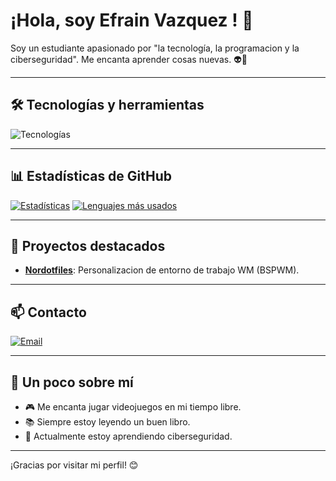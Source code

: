 # ¡Hola, soy Efrain Vazquez ! 👋

Soy un estudiante apasionado por "la tecnología, la programacion y la ciberseguridad". 
Me encanta aprender cosas nuevas. 👽👾

---

## 🛠️ Tecnologías y herramientas

![Tecnologías](https://skillicons.dev/icons?i=arch,linux,git,github,bash,python,vim)

---

## 📊 Estadísticas de GitHub

[![Estadísticas](https://github-readme-stats.vercel.app/api?username=Ckabos&show_icons=true&theme=radical)](https://github.com/Ckabos)
[![Lenguajes más usados](https://github-readme-stats.vercel.app/api/top-langs/?username=Ckabos&layout=compact&theme=radical)](https://github.com/Ckabos)

---

## 🌟 Proyectos destacados

- **[Nordotfiles](https://github.com/Ckabos/nordotfiles.git)**: Personalizacion de entorno de trabajo WM (BSPWM).


---

## 📫 Contacto

[![Email](https://img.shields.io/badge/Email-efra.chivas.evf%40gmail.com-blue?style=flat-square&logo=gmail)](mailto:efra.chivas.evf@gmail.com)

---

## 🎨 Un poco sobre mí

- 🎮 Me encanta jugar videojuegos en mi tiempo libre.
- 📚 Siempre estoy leyendo un buen libro.
- 🌱 Actualmente estoy aprendiendo ciberseguridad.

---

¡Gracias por visitar mi perfil! 😊
